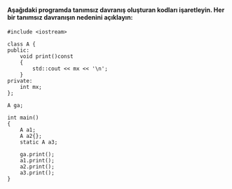 #### Aşağıdaki programda tanımsız davranış oluşturan kodları işaretleyin. Her bir tanımsız davranışın nedenini açıklayın:

```
#include <iostream>

class A {
public:
	void print()const
	{
		std::cout << mx << '\n';
	}
private:
	int mx;
};

A ga;

int main()
{
	A a1;
	A a2{};
	static A a3;

	ga.print();
	a1.print();
	a2.print();
	a3.print();
}

```

